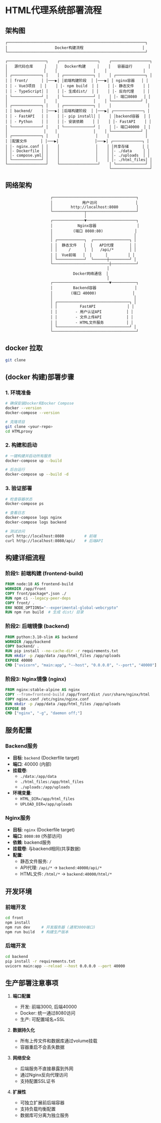 # HTML代理系统部署流程

## 架构图

```
┌─────────────────────────────────────────────────────────────┐
│                     Docker构建流程                          │
└─────────────────────────────────────────────────────────────┘

┌─────────────────┐    ┌─────────────────┐    ┌─────────────────┐
│   源代码仓库     │    │   Docker构建     │    │   容器运行       │
│                │    │                │    │                │
│ ┌─────────────┐ │    │ ┌─────────────┐ │    │ ┌─────────────┐ │
│ │ front/      │ │───▶│ │前端构建阶段  │ │───▶│ │ nginx容器   │ │
│ │ - Vue3项目  │ │    │ │- npm build  │ │    │ │- 静态文件    │ │
│ │ - TypeScript│ │    │ │- 生成dist/  │ │    │ │- 反向代理    │ │
│ └─────────────┘ │    │ └─────────────┘ │    │ │- 端口8080   │ │
│                │    │                │    │ └─────────────┘ │
│ ┌─────────────┐ │    │ ┌─────────────┐ │    │                │
│ │ backend/    │ │───▶│ │后端构建阶段  │ │───▶│ ┌─────────────┐ │
│ │ - FastAPI   │ │    │ │- pip install│ │    │ │backend容器  │ │
│ │ - Python    │ │    │ │- 安装依赖    │ │    │ │- FastAPI    │ │
│ └─────────────┘ │    │ └─────────────┘ │    │ │- 端口40000  │ │
│                │    │                │    │ └─────────────┘ │
│ ┌─────────────┐ │    │                │    │                │
│ │配置文件      │ │───▶│                │───▶│ ┌─────────────┐ │
│ │- nginx.conf │ │    │                │    │ │共享存储      │ │
│ │- Dockerfile │ │    │                │    │ │- ./data     │ │
│ │- compose.yml│ │    │                │    │ │- ./uploads  │ │
│ └─────────────┘ │    │                │    │ │- ./html_files│ │
└─────────────────┘    └─────────────────┘    │ └─────────────┘ │
                                              └─────────────────┘
```

## 网络架构

```
                    ┌─────────────────────────────────────┐
                    │             用户访问                 │
                    │        http://localhost:8080        │
                    └──────────────┬──────────────────────┘
                                   │
                    ┌──────────────▼──────────────────────┐
                    │           Nginx容器                  │
                    │         (端口 8080:80)              │
                    │                                    │
                    │ ┌────────────┐  ┌────────────────┐ │
                    │ │  静态文件   │  │   API代理       │ │
                    │ │     /      │  │   /api/*       │ │
                    │ │  Vue前端   │  │      │         │ │
                    │ └────────────┘  └──────┼─────────┘ │
                    └─────────────────────────┼───────────┘
                                             │
                              Docker网络通信  │
                                             │
                    ┌─────────────────────────▼───────────┐
                    │         Backend容器                 │
                    │        (端口 40000)                │
                    │                                    │
                    │ ┌────────────────────────────────┐ │
                    │ │          FastAPI              │ │
                    │ │        - 用户认证API           │ │
                    │ │        - 文件上传API           │ │
                    │ │        - HTML文件服务          │ │
                    │ └────────────────────────────────┘ │
                    └─────────────────────────────────────┘
```
## docker 拉取
```bash
git clone

```

## (docker 构建)部署步骤

### 1. 环境准备
```bash
# 确保安装Docker和Docker Compose
docker --version
docker-compose --version

# 克隆项目
git clone <your-repo>
cd HTMLproxy
```

### 2. 构建和启动
```bash
# 一键构建并启动所有服务
docker-compose up --build

# 后台运行
docker-compose up --build -d
```

### 3. 验证部署
```bash
# 检查容器状态
docker-compose ps

# 查看日志
docker-compose logs nginx
docker-compose logs backend

# 测试访问
curl http://localhost:8080         # 前端
curl http://localhost:8080/api/    # 后端API
```

## 构建详细流程

### 阶段1: 前端构建 (frontend-build)
```dockerfile
FROM node:18 AS frontend-build
WORKDIR /app/front
COPY front/package*.json ./
RUN npm ci --legacy-peer-deps
COPY front/ .
ENV NODE_OPTIONS="--experimental-global-webcrypto"
RUN npm run build  # 生成 dist/ 目录
```

### 阶段2: 后端镜像 (backend)
```dockerfile
FROM python:3.10-slim AS backend
WORKDIR /app/backend
COPY backend/ .
RUN pip install --no-cache-dir -r requirements.txt
RUN mkdir -p /app/data /app/html_files /app/uploads
EXPOSE 40000
CMD ["uvicorn", "main:app", "--host", "0.0.0.0", "--port", "40000"]
```

### 阶段3: Nginx镜像 (nginx)
```dockerfile
FROM nginx:stable-alpine AS nginx
COPY --from=frontend-build /app/front/dist /usr/share/nginx/html
COPY nginx.conf /etc/nginx/nginx.conf
RUN mkdir -p /app/data /app/html_files /app/uploads
EXPOSE 80
CMD ["nginx", "-g", "daemon off;"]
```

## 服务配置

### Backend服务
- **目标**: `backend` (Dockerfile target)
- **端口**: 40000 (内部)
- **挂载卷**: 
  - `./data:/app/data`
  - `./html_files:/app/html_files`
  - `./uploads:/app/uploads`
- **环境变量**:
  - `HTML_DIR=/app/html_files`
  - `UPLOAD_DIR=/app/uploads`

### Nginx服务
- **目标**: `nginx` (Dockerfile target)
- **端口**: `8080:80` (外部访问)
- **依赖**: backend服务
- **挂载卷**: 与backend相同(共享数据)
- **配置**: 
  - 静态文件服务: `/`
  - API代理: `/api/*` → `backend:40000/api/*`
  - HTML文件: `/html/*` → `backend:40000/html/*`

## 开发环境

### 前端开发
```bash
cd front
npm install
npm run dev     # 开发服务器 (通常3000端口)
npm run build   # 构建生产版本
```

### 后端开发
```bash
cd backend
pip install -r requirements.txt
uvicorn main:app --reload --host 0.0.0.0 --port 40000
```

## 生产部署注意事项

1. **端口配置**
   - 开发: 前端3000, 后端40000
   - Docker: 统一通过8080访问
   - 生产: 可配置域名+SSL

2. **数据持久化**
   - 所有上传文件和数据库通过volume挂载
   - 容器重启不会丢失数据

3. **网络安全**
   - 后端服务不直接暴露到外网
   - 通过Nginx反向代理访问
   - 支持配置SSL证书

4. **扩展性**
   - 可独立扩展前后端容器
   - 支持负载均衡配置
   - 数据库可分离为独立服务
